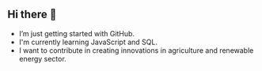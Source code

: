 ## Hi there 👋

- I’m just getting started with GitHub.
- I'm currently learning JavaScript and SQL.
- I want to contribute in creating innovations in agriculture and renewable energy sector.
